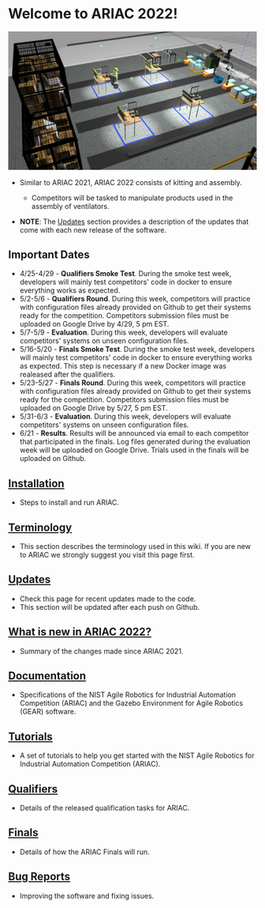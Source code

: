 
# Welcome to ARIAC 2022!

<!-- **NOTE**: These pages are in the process of being updated. If you see something that looks like it got missed, please send us an email at ariac@nist.gov -->

![ariac-2022](wiki/figures/2022/ariac2022workcell.jpg)

- Similar to ARIAC 2021, ARIAC 2022 consists of kitting and assembly.
  - Competitors will be tasked to manipulate products used in the assembly of ventilators.

- **NOTE**: The [Updates](wiki/misc/updates.md) section provides a description of the updates that come with each new release of the software.


## Important Dates

- 4/25-4/29 - **Qualifiers Smoke Test**. During the smoke test week, developers will mainly test competitors' code in docker to ensure everything works as expected. 
- 5/2-5/6 - **Qualifiers Round**. During this week, competitors will practice with configuration files already provided on Github to get their systems ready for the competition. Competitors submission files must be uploaded on Google Drive by 4/29, 5 pm EST.
- 5/7-5/9 - **Evaluation**. During this week, developers will evaluate competitors' systems on unseen configuration files.
- 5/16-5/20 - **Finals Smoke Test**. During the smoke test week, developers will mainly test competitors' code in docker to ensure everything works as expected. This step is necessary if a new Docker image was realeased after the qualifiers.
- 5/23-5/27 - **Finals Round**. During this week, competitors will practice with configuration files already provided on Github to get their systems ready for the competition. Competitors submission files must be uploaded on Google Drive by 5/27, 5 pm EST.
- 5/31-6/3 - **Evaluation**. During this week, developers will evaluate competitors' systems on unseen configuration files.
- 6/21 - **Results**. Results will be announced via email to each competitor that participated in the finals. Log files generated during the evaluation week will be uploaded on Google Drive. Trials used in the finals will be uploaded on Github.

## [Installation](wiki/tutorials/installation.md)

- Steps to install and run ARIAC.

## [Terminology](wiki/misc/terminology.md)

- This section describes the terminology used in this wiki. If you are new to ARIAC we strongly suggest you visit this page first.
  
## [Updates](wiki/misc/updates.md)

- Check this page for recent updates made to the code.
- This section will be updated after each push on Github.

## [What is new in ARIAC 2022?](wiki/misc/whatisnew.md)

- Summary of the changes made since ARIAC 2021.

## [Documentation](wiki/documentation/documentation.md)

- Specifications of the NIST Agile Robotics for Industrial Automation Competition (ARIAC) and the Gazebo Environment for Agile Robotics (GEAR) software.

## [Tutorials](wiki/tutorials/tutorials.md)

- A set of tutorials to help you get started with the NIST Agile Robotics for Industrial Automation Competition (ARIAC).

## [Qualifiers](wiki/qualifiers/qualifier.md)

- Details of the released qualification tasks for ARIAC.

## [Finals](wiki/finals/finals.md)

- Details of how the ARIAC Finals will run.

## [Bug Reports](wiki/misc/bug_report.md)

- Improving the software and fixing issues.
